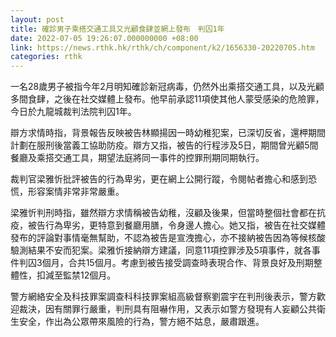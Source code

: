 ```yaml
---
layout: post
title: 確診男子乘搭交通工具又光顧食肆並網上發布　判囚1年
date: 2022-07-05 19:26:07.000000000 +08:00
link: https://news.rthk.hk/rthk/ch/component/k2/1656330-20220705.htm
categories: rthk
---
```


一名28歲男子被指今年2月明知確診新冠病毒，仍然外出乘搭交通工具，以及光顧多間食肆，之後在社交媒體上發布。他早前承認11項使其他人蒙受感染的危險罪，今日於九龍城裁判法院判囚1年。

辯方求情時指，背景報告反映被告林顯揚因一時幼稚犯案，已深切反省，還柙期間計劃在服刑後當義工協助防疫。辯方又指，被告的行程涉及5日，期間曾光顧5間餐廳及乘搭交通工具，期望法庭將同一事件的控罪刑期同期執行。

裁判官梁雅忻批評被告的行為卑劣，更在網上公開行蹤，令閱帖者擔心和感到恐慌，形容案情非常非常嚴重。

梁雅忻判刑時指，雖然辯方求情稱被告幼稚，沒顧及後果，但當時整個社會都在抗疫，被告行為卑劣，更特意到餐廳用膳，令身邊人擔心。她又指，被告在社交媒體發布的評論對事情毫無幫助，不認為被告是宣洩擔心，亦不接納被告因為等候核酸驗測結果不安而犯案。梁雅忻接納辯方建議，同意11項控罪涉及5項事件，就各事件判囚3個月，合共15個月。考慮到被告接受調查時表現合作、背景良好及刑期整體性，扣減至監禁12個月。

警方網絡安全及科技罪案調查科科技罪案組高級督察劉震宇在判刑後表示，警方歡迎裁決，因有關罪行嚴重，判刑具有阻嚇作用，又表示如警方發現有人妄顧公共衛生安全，作出為公眾帶來風險的行為，警方絕不姑息，嚴肅跟進。
